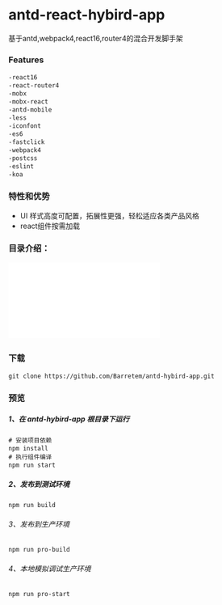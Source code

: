 # antd-react-hybird-app
基于antd,webpack4,react16,router4的混合开发脚手架
### Features

```
-react16
-react-router4
-mobx
-mobx-react
-antd-mobile
-less
-iconfont
-es6
-fastclick
-webpack4
-postcss
-eslint
-koa
```
### 特性和优势
- UI 样式高度可配置，拓展性更强，轻松适应各类产品风格
- react组件按需加载
### 目录介绍：
![image](./doc/hybird.pdf)
### 下载

```
git clone https://github.com/Barretem/antd-hybird-app.git
```
### 预览

##### 1、在 antd-hybird-app 根目录下运行
```
# 安装项目依赖
npm install
# 执行组件编译
npm run start
```

##### 2、发布到测试环境

```
npm run build
```
###### 3、发布到生产环境

```
npm run pro-build
```
###### 4、本地模拟调试生产环境

```
npm run pro-start
```

